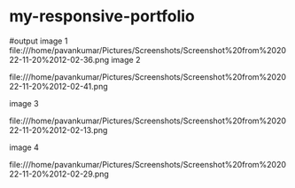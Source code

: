 # my-responsive-portfolio

#output 
image 1
 file:///home/pavankumar/Pictures/Screenshots/Screenshot%20from%202022-11-20%2012-02-36.png
image 2

 file:///home/pavankumar/Pictures/Screenshots/Screenshot%20from%202022-11-20%2012-02-41.png

image 3

 file:///home/pavankumar/Pictures/Screenshots/Screenshot%20from%202022-11-20%2012-02-13.png

image 4

 file:///home/pavankumar/Pictures/Screenshots/Screenshot%20from%202022-11-20%2012-02-29.png







